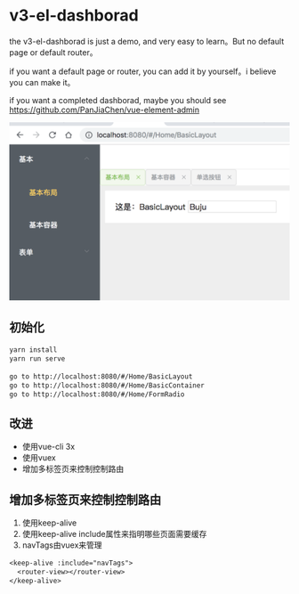 # v3-el-dashborad

the v3-el-dashborad is just a demo, and very easy to learn。But no default page or default router。

if you want a default page or router, you can add it by yourself。i believe you can make it。

if you want a completed dashborad, maybe you should see https://github.com/PanJiaChen/vue-element-admin

![](./screen.png)

## 初始化
```
yarn install
yarn run serve

go to http://localhost:8080/#/Home/BasicLayout
go to http://localhost:8080/#/Home/BasicContainer
go to http://localhost:8080/#/Home/FormRadio
```
## 改进

- 使用vue-cli 3x
- 使用vuex
- 增加多标签页来控制控制路由


## 增加多标签页来控制控制路由

1. 使用keep-alive
2. 使用keep-alive include属性来指明哪些页面需要缓存
3. navTags由vuex来管理

```
<keep-alive :include="navTags">
  <router-view></router-view>
</keep-alive>
```